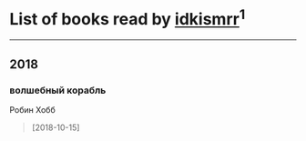 # List of books read by [idkismrr](http://vk.com/id138871653)<sup>1</sup>
---

## 2018

### волшебный корабль
Робин Хобб
> [2018-10-15] 



